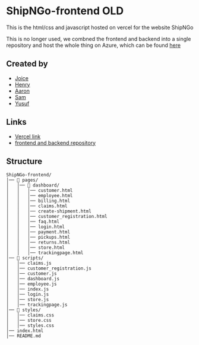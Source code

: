 

# ShipNGo-frontend OLD
This is the html/css and javascript hosted on vercel for the website ShipNGo

This is no longer used, we combned the frontend and backend into a single repository and host the whole thing on Azure, which can be found [here](https://github.com/plobethus/ShipNGo)

## Created by
- [Joice](https://github.com/joiceM18)
- [Henry](https://github.com/plobethus)
- [Aaron](https://github.com/Happydragon123)
- [Sam](https://github.com/SamuelAlvarez690)
- [Yusuf](https://github.com/GlowSand)

## Links
- [Vercel link](https://ship-n-go-frontend.vercel.app)
- [frontend and backend repository](https://github.com/plobethus/ShipNGo)
## Structure
```
ShipNGo-frontend/
│── 📂 pages/
│   │── 📂 dashboard/
│   │   │── customer.html
│   │   │── employee.html
│   │   │── billing.html
│   │   │── claims.html
│   │   │── create-shipment.html
│   │   │── customer_registration.html
│   │   │── faq.html
│   │   │── login.html
│   │   │── payment.html
│   │   │── pickups.html
│   │   │── returns.html
│   │   │── store.html
│   │   │── trackingpage.html
│── 📂 scripts/
│   │── claims.js
│   │── customer_registration.js
│   │── customer.js
│   │── dashboard.js
│   │── employee.js
│   │── index.js
│   │── login.js
│   │── store.js
│   │── trackingpage.js
│── 📂 styles/
│   │── claims.css
│   │── store.css
│   │── styles.css
│── index.html
│── README.md
```
